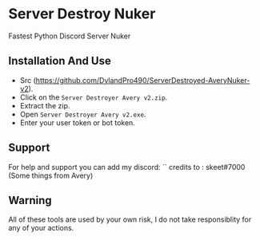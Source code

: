 # Server Destroy Nuker
Fastest Python Discord Server Nuker



## Installation And Use
- Src (https://github.com/DylandPro490/ServerDestroyed-AveryNuker-v2).
- Click on the `Server Destroyer Avery v2.zip`.
- Extract the zip.
- Open `Server Destroyer Avery v2.exe`.
- Enter your user token or bot token.


## Support
For help and support you can add my discord: ``
credits to : skeet#7000 (Some things from Avery)

## Warning
All of these tools are used by your own risk, I do not take responsiblity for any of your actions.
